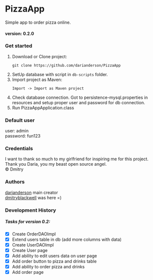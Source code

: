 # PizzaApp
Simple app to order pizza online.
#### version: __0.2.0__

### Get started

1. Download or Clone project:
    ```
    git clone https://github.com/darianderson/PizzaApp
    ``` 
1. SetUp database with script in `db-scripts` folder.
1. Import project as Maven:
     ```
     Import -> Import as Maven project
     ```
1. Check database connection. Got to persistence-mysql.properties in resources and setup proper user and password for db connection.
1. Run PizzaAppApplication.class



### Default user

user:     admin <br>
password: fun123

### Credentials

I want to thank so much to my girlfriend for inspiring me for this project. <br>
Thank you Daria, you my beast open source angel. <br>
&copy; Dmitry

### Authors
[darianderson](https://github.com/darianderson) main creator <br>
[dmitryblackwell](https://github.com/dmitryblackwell) was here =)


### Development History

##### Tasks for version 0.2:
- [x] Create OrderDAOImpl
- [x] Extend users table in db (add more columns with data)
- [x] Create UserDAOImpl
- [x] Create User page
- [x] Add ability to edit users data on user page
- [x] Add order button to pizza and drinks table
- [x] Add ability to order pizza and drinks
- [x] Add order page